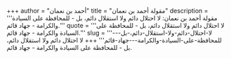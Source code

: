 +++
author = "أحمد بن نعمان"
title = "مقولة أحمد بن نعمان"
description = '''مقولة أحمد بن نعمان: لا احتلال دائم ولا استقلال دائم، بل - للمحافظة على السيادة والكرامة - جهاد قائم.'''
quote = '''لا احتلال دائم ولا استقلال دائم، بل - للمحافظة على السيادة والكرامة - جهاد قائم.'''
slug = '''لا-احتلال-دائم-ولا-استقلال-دائم،-بل---للمحافظة-على-السيادة-والكرامة---جهاد-قائم'''
+++
لا احتلال دائم ولا استقلال دائم، بل - للمحافظة على السيادة والكرامة - جهاد قائم.
